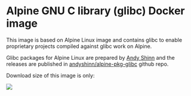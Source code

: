 Alpine GNU C library (glibc) Docker image
=========================================

This image is based on Alpine Linux image and contains glibc to enable proprietary projects compiled against glibc work on Alpine.

Glibc packages for Alpine Linux are prepared by [Andy Shinn](https://github.com/andyshinn) and the releases are published in [andyshinn/alpine-pkg-glibc](https://github.com/andyshinn/alpine-pkg-glibc) github repo.

Download size of this image is only:

[![](https://images.microbadger.com/badges/image/maocorte/docker-apline-glibc.svg)](http://microbadger.com/images/maocorte/docker-apline-glibc "Get your own image badge on microbadger.com")
